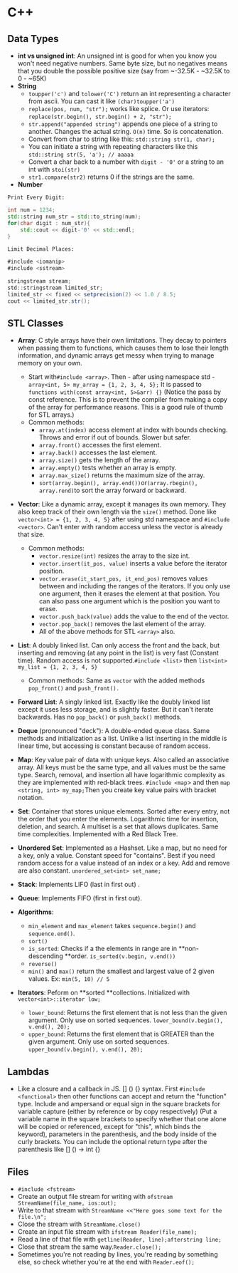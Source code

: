 # C++

## Data Types

* **int vs unsigned int**: An unsigned int is good for when you know you won't need negative numbers. Same byte size, but no negatives means that you double the possible positive size \(say from ~-32.5K - ~32.5K to 0 - ~65K\)
* **String**
  * `toupper('c')` and `tolower('C')` return an int representing a character from ascii. You can cast it like `(char)toupper('a')`
  * `replace(pos, num, "str");` works like splice. Or use iterators: `replace(str.begin(), str.begin() + 2, "str");`
  * `str.append("appended string")` appends one piece of a string to another. Changes the actual string. `O(n)` time. So is concatenation.
  * Convert from char to string like this: `std::string str(1, char);`
  * You can initiate a string with repeating characters like this `std::string str(5, 'a'); // aaaaa`
  * Convert a char back to a number with `digit - '0'` or a string to an int with `stoi(str)`
  * `str1.compare(str2)` returns 0 if the strings are the same.
* **Number**

`Print Every Digit:`

```cpp
int num = 1234;
std::string num_str = std::to_string(num);
for(char digit : num_str){
    std::cout << digit-'0' << std::endl;
}
```

`Limit Decimal Places:`

```java
#include <iomanip>
#include <sstream>

stringstream stream;
std::stringstream limited_str;
limited_str << fixed << setprecision(2) << 1.0 / 8.5;
cout << limited_str.str();
```

## STL Classes

* **Array**: C style arrays have their own limitations. They decay to pointers when passing them to functions, which causes them to lose their length information, and dynamic arrays get messy when trying to manage memory on your own.
  * Start with`#include <array>`. Then - after using namespace std - `array<int, 5> my_array = {1, 2, 3, 4, 5};` It is passed to `functions with(const array<int, 5>&arr) {}` \(Notice the pass by const reference. This is to prevent the compiler from making a copy of the array for performance reasons. This is a good rule of thumb for STL arrays.\)
  * Common methods:
    * `array.at(index)` access element at index with bounds checking. Throws and error if out of bounds. Slower but safer.
    * `array.front()` accesses the first element.
    * `array.back()` accesses the last element.
    * `array.size()` gets the length of the array.
    * `array.empty()` tests whether an array is empty.
    * `array.max_size()` returns the maximum size of the array.
    * `sort(array.begin(), array.end())`or`(array.rbegin(), array.rend)`to sort the array forward or backward.
* **Vector**: Like a dynamic array, except it manages its own memory. They also keep track of their own length via the `size()` method. Done like `vector<int> = {1, 2, 3, 4, 5}` after using std namespace and `#include <vector>`. Can't enter with random access unless the vector is already that size.
  * Common methods:
    * `vector.resize(int)` resizes the array to the size int.
    * `vector.insert(it_pos, value)` inserts a value before the iterator position.
    * `vector.erase(it_start_pos, it_end_pos)` removes values between and including the ranges of the iterators. If you only use one argument, then it erases the element at that position. You can also pass one argument which is the position you want to erase.
    * `vector.push_back(value)` adds the value to the end of the vector.
    * `vector.pop_back()` removes the last element of the array.
    * All of the above methods for STL `<array>` also.
* **List**: A doubly linked list. Can only access the front and the back, but inserting and removing \(at any point in the list\) is very fast \(Constant time\). Random access is not supported.`#include <list>` then `list<int> my_list = {1, 2, 3, 4, 5}`
  * Common methods: Same as `vector` with the added methods `pop_front()` and `push_front().`
* **Forward List**: A singly linked list. Exactly like the doubly linked list except it uses less storage, and is slightly faster. But it can't iterate backwards. Has no `pop_back()` or `push_back()` methods.
* **Deque** \(pronounced "deck"\): A double-ended queue class. Same methods and initialization as a list. Unlike a list inserting in the middle is linear time, but accessing is constant because of random access.
* **Map**: Key value pair of data with unique keys. Also called an associative array. All keys must be the same type, and all values must be the same type. Search, removal, and insertion all have logarithmic complexity as they are implemented with red-black trees. `#include <map`&gt; and then `map <string, int> my_map;`Then you create key value pairs with bracket notation.
* **Set**: Container that stores unique elements. Sorted after every entry, not the order that you enter the elements. Logarithmic time for insertion, deletion, and search. A multiset is a set that allows duplicates. Same time complexities. Implemented with a Red Black Tree.
* **Unordered** **Set**: Implemented as a Hashset. Like a map, but no need for a key, only a value. Constant speed for "contains". Best if you need random access for a value instead of an index or a key. Add and remove are also constant. `unordered_set<int> set_name;`
* **Stack**: Implements LIFO \(last in first out\) .
* **Queue**: Implements FIFO \(first in first out\).
* **Algorithms**:
  * `min_element` and `max_element` takes `sequence.begin()` and `sequence.end()`.
  * `sort()`
  * `is_sorted`: Checks if a the elements in range are in **non-descending **order. `is_sorted(v.begin, v.end())`
  * `reverse()`
  * `min()` and `max()` return the smallest and largest value of 2 given values. Ex: `min(5, 10) // 5`
* **Iterators**: Peform on **sorted **collections. Initialized with `vector<int>::iterator low;`

  * `lower_bound`: Returns the first element that is not less than the given argument. Only use on sorted sequences. `lower_bound(v.begin(), v.end(), 20);`
  * `upper_bound`: Returns the first element that is GREATER than the given argument. Only use on sorted sequences. `upper_bound(v.begin(), v.end(), 20);`

## Lambdas

* Like a closure and a callback in JS. \[\] \(\) {} syntax. First `#include <functional>` then other functions can accept and return the "function" type. Include and ampersand or equal sign in the square brackets for variable capture \(either by reference or by copy respectively\) \(Put a variable name in the square brackets to specify whether that one alone will be copied or referenced, except for "this", which binds the keyword\), parameters in the parenthesis, and the body inside of the curly brackets. You can include the optional return type after the parenthesis like \[\] \(\) -&gt; int {}

## Files

* `#include <fstream>`
* Create an output file stream for writing with `ofstream StreamName(file_name, ios:out);`
* Write to that stream with `StreamName <<"Here goes some text for the file.\n";`
* Close the stream with `StreamName.close()`
* Create an input file stream with `ifstream Reader(file_name);`
* Read a line of that file with `getline(Reader, line);afterstring line;`
* Close that stream the same way.`Reader.close();`
* Sometimes you're not reading by lines, you're reading by something else, so check whether you're at the end with `Reader.eof();`



